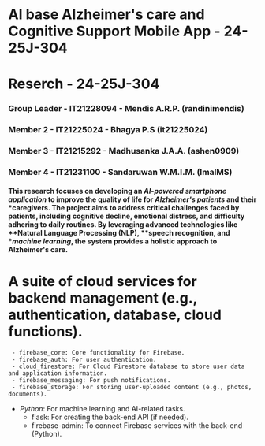 #  AI base Alzheimer's care and Cognitive Support Mobile App - 24-25J-304
# Reserch - 24-25J-304

### Group Leader - IT21228094 - Mendis A.R.P. (randinimendis)
### Member 2 - IT21225024  - Bhagya P.S (it21225024)
### Member 3 - IT21215292 - Madhusanka J.A.A. (ashen0909)
### Member 4 - IT21231100 - Sandaruwan W.M.I.M. (ImalMS)

#### This research focuses on developing an *AI-powered smartphone application* to improve the quality of life for *Alzheimer's patients* and their *caregivers. The project aims to address critical challenges faced by patients, including cognitive decline, emotional distress, and difficulty adhering to daily routines. By leveraging advanced technologies like **Natural Language Processing (NLP), **speech recognition, and **machine learning*, the system provides a holistic approach to Alzheimer's care.

# A suite of cloud services for backend management (e.g., authentication, database, cloud functions).
     - firebase_core: Core functionality for Firebase.
     - firebase_auth: For user authentication.
     - cloud_firestore: For Cloud Firestore database to store user data and application information.
     - firebase_messaging: For push notifications.
     - firebase_storage: For storing user-uploaded content (e.g., photos, documents).
   - *Python*: For machine learning and AI-related tasks.
     - flask: For creating the back-end API (if needed).
     - firebase-admin: To connect Firebase services with the back-end (Python).


